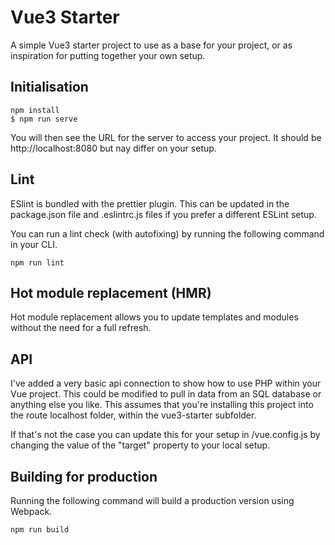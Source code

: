# Vue3 Starter
A simple Vue3 starter project to use as a base for your project, or as inspiration for putting together your own setup.

## Initialisation
```
npm install
$ npm run serve
```

You will then see the URL for the server to access your project. It should be http://localhost:8080 but nay differ on your setup.

## Lint ##
ESlint is bundled with the prettier plugin. This can be updated in the package.json file and .eslintrc.js files if you prefer a different ESLint setup.

You can run a lint check (with autofixing) by running the following command in your CLI.

```
npm run lint
```

## Hot module replacement (HMR)
Hot module replacement allows you to update templates and modules without the need for a full refresh.

## API ##
I've added a very basic api connection to show how to use PHP within your Vue project. This could be modified to pull in data from an SQL database or anything else you like. This assumes that you're installing this project into the route localhost folder, within the vue3-starter subfolder.

If that's not the case you can update this for your setup in /vue.config.js by changing the value of the "target" property to your local setup.

## Building for production ##
Running the following command will build a production version using Webpack.

```
npm run build
```